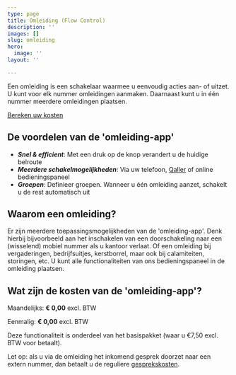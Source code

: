 ```yaml
---
type: page
title: Omleiding (Flow Control)
description: ''
images: []
slug: omleiding
hero:
  image: ''
layout: ''

---
```

Een omleiding is een schakelaar waarmee u eenvoudig acties aan- of uitzet. U kunt voor elk nummer omleidingen aanmaken. Daarnaast kunt u in één nummer meerdere omleidingen plaatsen.

<a href="/calculator/" class="button">Bereken uw kosten</a>

## De voordelen van de 'omleiding-app'

* **_Snel & efficient_**: Met een druk op de knop verandert u de huidige belroute
* **_Meerdere schakelmogelijkheden_**: Via uw telefoon, [Qaller](https://www.callvoip.nl/qaller/ "Qaller") of online bedieningspaneel
* **_Groepen_**: Definieer groepen. Wanneer u één omleiding aanzet, schakelt u de rest automatisch uit

## Waarom een omleiding?

Er zijn meerdere toepassingsmogelijkheden van de 'omleiding-app'. Denk hierbij bijvoorbeeld aan het inschakelen van een doorschakeling naar een (wisselend) mobiel nummer als u kantoor verlaat. Of een omleiding bij vergaderingen, bedrijfsuitjes, kerstborrel, maar ook bij calamiteiten, storingen, etc. U kunt alle functionaliteiten van ons bedieningspaneel in de omleiding plaatsen.

## Wat zijn de kosten van de 'omleiding-app'?

Maandelijks: **€ 0,00** excl. BTW

Eenmalig: **€ 0,00** excl. BTW

Deze functionaliteit is onderdeel van het basispakket (waar u €7,50 excl. BTW voor betaalt).

Let op: als u via de omleiding het inkomend gesprek doorzet naar een extern nummer, dan betaalt u de reguliere [gesprekskosten]().